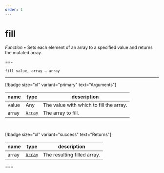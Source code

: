 ```yaml
---
order: 1
---
```

# fill

_Function_ &bull; Sets each element of an array to a specified value and returns the mutated array.


==- <pre><code>fill value, array &rarr; array</code></pre>
<hr>

[!badge size="xl" variant="primary" text="Arguments"]

| name | type | description |
|------|------|-------------|
|value|Any|The value with which to fill the array.|
|array|[`Array`][Array]|The array to fill.|

<br>

[!badge size="xl" variant="success" text="Returns"]

| name | type | description |
|------|------|-------------|
|array|[`Array`][Array]|The resulting filled array.|



===




[Array]: https://developer.mozilla.org/en-US/docs/Web/JavaScript/Reference/Global_Objects/Array